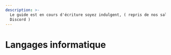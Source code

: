 ```yaml
---
description: >-
  Le guide est en cours d'écriture soyez indulgent, ( repris de nos salons
  Discord )
---
```


# Langages informatique

